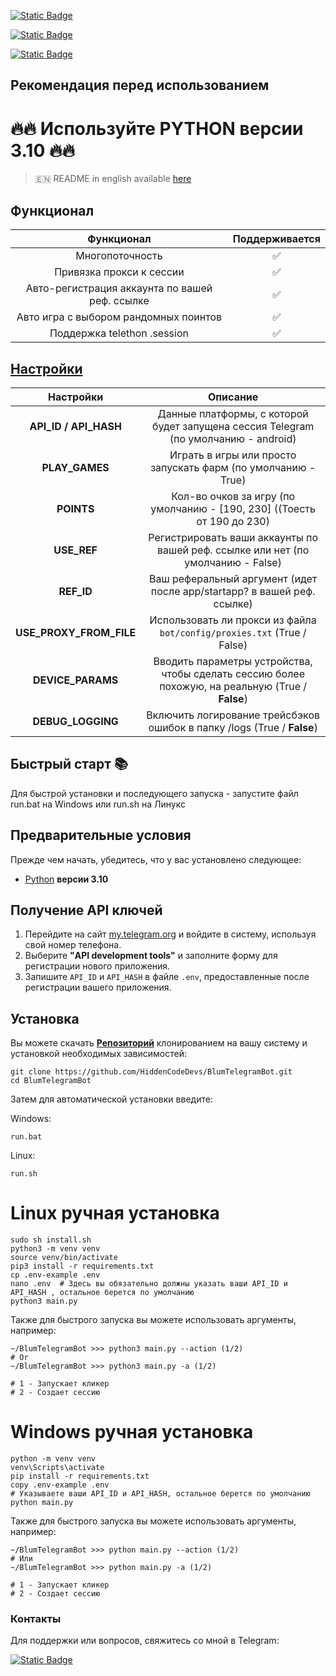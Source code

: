 [![Static Badge](https://img.shields.io/badge/Телеграм-Наш_канал-Link?style=for-the-badge&logo=Telegram&logoColor=white&logoSize=auto&color=blue)](https://t.me/hidden_coding)

[![Static Badge](https://img.shields.io/badge/Телеграм-Наш_чат-Link?style=for-the-badge&logo=Telegram&logoColor=white&logoSize=auto&color=blue)](https://t.me/hidden_codding_chat)

[![Static Badge](https://img.shields.io/badge/Телеграм-Ссылка_на_бота-Link?style=for-the-badge&logo=Telegram&logoColor=white&logoSize=auto&color=blue)](https://t.me/BlumCryptoBot/app?startapp=ref_QwD3tLsY8f)

## Рекомендация перед использованием

# 🔥🔥 Используйте PYTHON версии 3.10 🔥🔥

> 🇪🇳 README in english available [here](README-EN)

## Функционал  
|                   Функционал                   | Поддерживается |
|:----------------------------------------------:|:--------------:|
|                Многопоточность                 |       ✅        | 
|            Привязка прокси к сессии            |       ✅        | 
| Авто-регистрация аккаунта по вашей реф. ссылке |       ✅        |
|     Авто игра с выбором рандомных поинтов      |       ✅        |
|          Поддержка telethon .session           |       ✅        |


## [Настройки](https://github.com/HiddenCodeDevs/BlumTelegramBot/blob/main/.env-example/)
|        Настройки        |                                             Описание                                              |
|:-----------------------:|:-------------------------------------------------------------------------------------------------:|
|  **API_ID / API_HASH**  |        Данные платформы, с которой будет запущена сессия Telegram (по умолчанию - android)        |
|     **PLAY_GAMES**      |                   Играть в игры или просто запускать фарм (по умолчанию - True)                   |
|       **POINTS**        |              Кол-во очков за игру (по умолчанию - [190, 230] ((Тоесть от 190 до 230)              |
|       **USE_REF**       |         Регистрировать ваши аккаунты по вашей реф. ссылке или нет (по умолчанию - False)          |
|       **REF_ID**        |              Ваш реферальный аргумент (идет после app/startapp? в вашей реф. ссылке)              |
| **USE_PROXY_FROM_FILE** |              Использовать ли прокси из файла `bot/config/proxies.txt` (True / False)              |
|    **DEVICE_PARAMS**    | Вводить параметры устройства, чтобы сделать сессию более похожую, на реальную  (True / **False**) |
|    **DEBUG_LOGGING**    |              Включить логирование трейсбэков ошибок в папку /logs (True / **False**)              |

## Быстрый старт 📚

Для быстрой установки и последующего запуска - запустите файл run.bat на Windows или run.sh на Линукс

## Предварительные условия
Прежде чем начать, убедитесь, что у вас установлено следующее:
- [Python](https://www.python.org/downloads/) **версии 3.10**

## Получение API ключей
1. Перейдите на сайт [my.telegram.org](https://my.telegram.org) и войдите в систему, используя свой номер телефона.
2. Выберите **"API development tools"** и заполните форму для регистрации нового приложения.
3. Запишите `API_ID` и `API_HASH` в файле `.env`, предоставленные после регистрации вашего приложения.

## Установка
Вы можете скачать [**Репозиторий**](https://github.com/HiddenCodeDevs/BlumTelegramBot) клонированием на вашу систему и установкой необходимых зависимостей:
```shell
git clone https://github.com/HiddenCodeDevs/BlumTelegramBot.git
cd BlumTelegramBot
```

Затем для автоматической установки введите:

Windows:
```shell
run.bat
```

Linux:
```shell
run.sh
```

# Linux ручная установка
```shell
sudo sh install.sh
python3 -m venv venv
source venv/bin/activate
pip3 install -r requirements.txt
cp .env-example .env
nano .env  # Здесь вы обязательно должны указать ваши API_ID и API_HASH , остальное берется по умолчанию
python3 main.py
```

Также для быстрого запуска вы можете использовать аргументы, например:
```shell
~/BlumTelegramBot >>> python3 main.py --action (1/2)
# Or
~/BlumTelegramBot >>> python3 main.py -a (1/2)

# 1 - Запускает кликер
# 2 - Создает сессию
```


# Windows ручная установка
```shell
python -m venv venv
venv\Scripts\activate
pip install -r requirements.txt
copy .env-example .env
# Указываете ваши API_ID и API_HASH, остальное берется по умолчанию
python main.py
```

Также для быстрого запуска вы можете использовать аргументы, например:
```shell
~/BlumTelegramBot >>> python main.py --action (1/2)
# Или
~/BlumTelegramBot >>> python main.py -a (1/2)

# 1 - Запускает кликер
# 2 - Создает сессию
```




### Контакты

Для поддержки или вопросов, свяжитесь со мной в Telegram:

[![Static Badge](https://img.shields.io/badge/Телеграм-автор_бота-link?style=for-the-badge&logo=telegram&logoColor=white&logoSize=auto&color=blue)](https://t.me/unknxwnplxya)
